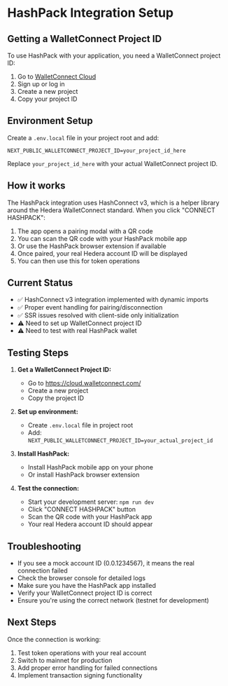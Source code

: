 # HashPack Integration Setup

## Getting a WalletConnect Project ID

To use HashPack with your application, you need a WalletConnect project ID:

1. Go to [WalletConnect Cloud](https://cloud.walletconnect.com/)
2. Sign up or log in
3. Create a new project
4. Copy your project ID

## Environment Setup

Create a `.env.local` file in your project root and add:

```
NEXT_PUBLIC_WALLETCONNECT_PROJECT_ID=your_project_id_here
```

Replace `your_project_id_here` with your actual WalletConnect project ID.

## How it works

The HashPack integration uses HashConnect v3, which is a helper library around the Hedera WalletConnect standard. When you click "CONNECT HASHPACK":

1. The app opens a pairing modal with a QR code
2. You can scan the QR code with your HashPack mobile app
3. Or use the HashPack browser extension if available
4. Once paired, your real Hedera account ID will be displayed
5. You can then use this for token operations

## Current Status

- ✅ HashConnect v3 integration implemented with dynamic imports
- ✅ Proper event handling for pairing/disconnection
- ✅ SSR issues resolved with client-side only initialization
- ⚠️ Need to set up WalletConnect project ID
- ⚠️ Need to test with real HashPack wallet

## Testing Steps

1. **Get a WalletConnect Project ID:**
   - Go to https://cloud.walletconnect.com/
   - Create a new project
   - Copy the project ID

2. **Set up environment:**
   - Create `.env.local` file in project root
   - Add: `NEXT_PUBLIC_WALLETCONNECT_PROJECT_ID=your_actual_project_id`

3. **Install HashPack:**
   - Install HashPack mobile app on your phone
   - Or install HashPack browser extension

4. **Test the connection:**
   - Start your development server: `npm run dev`
   - Click "CONNECT HASHPACK" button
   - Scan the QR code with your HashPack app
   - Your real Hedera account ID should appear

## Troubleshooting

- If you see a mock account ID (0.0.1234567), it means the real connection failed
- Check the browser console for detailed logs
- Make sure you have the HashPack app installed
- Verify your WalletConnect project ID is correct
- Ensure you're using the correct network (testnet for development)

## Next Steps

Once the connection is working:
1. Test token operations with your real account
2. Switch to mainnet for production
3. Add proper error handling for failed connections
4. Implement transaction signing functionality 